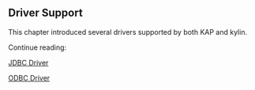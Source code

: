 ## Driver Support

This chapter introduced several drivers supported by both KAP and kylin. 

Continue reading:

[JDBC Driver](driver/jdbc.en.md)

[ODBC Driver](driver/odbc.en.md)